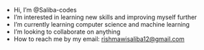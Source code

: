 - Hi, I’m @Saliba-codes
- I’m interested in learning new skills and improving myself further
- I’m currently learning computer science and machine learning
- I’m looking to collaborate on anything 
- How to reach me by my email: rishmawisaliba12@gmail.com

<!---
Saliba-codes/Saliba-codes is a ✨ special ✨ repository because its `README.md` (this file) appears on your GitHub profile.
You can click the Preview link to take a look at your changes.
--->
